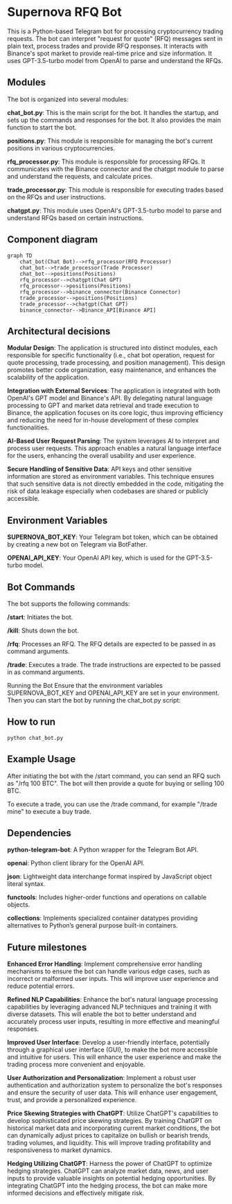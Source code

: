 # Supernova RFQ Bot
This is a Python-based Telegram bot for processing cryptocurrency trading requests. The bot can interpret "request for quote" (RFQ) messages sent in plain text, process trades and provide RFQ responses. It interacts with Binance's spot market to provide real-time price and size information. It uses GPT-3.5-turbo model from OpenAI to parse and understand the RFQs.

## Modules
The bot is organized into several modules:

__chat_bot.py__: This is the main script for the bot. It handles the startup, and sets up the commands and responses for the bot. It also provides the main function to start the bot.

__positions.py__: This module is responsible for managing the bot's current positions in various cryptocurrencies.

__rfq_processor.py__: This module is responsible for processing RFQs. It communicates with the Binance connector and the chatgpt module to parse and understand the requests, and calculate prices.

__trade_processor.py__: This module is responsible for executing trades based on the RFQs and user instructions.

__chatgpt.py__: This module uses OpenAI's GPT-3.5-turbo model to parse and understand RFQs based on certain instructions.

## Component diagram
```mermaid
graph TD
    chat_bot(Chat Bot)-->rfq_processor(RFQ Processor)
    chat_bot-->trade_processor(Trade Processor)
    chat_bot-->positions(Positions)
    rfq_processor-->chatgpt(Chat GPT)
    rfq_processor-->positions(Positions)
    rfq_processor-->binance_connector(Binance Connector)
    trade_processor-->positions(Positions)
    trade_processor-->chatgpt(Chat GPT)
    binance_connector-->Binance_API[Binance API]
```

## Architectural decisions

__Modular Design__: The application is structured into distinct modules, each responsible for specific functionality (i.e., chat bot operation, request for quote processing, trade processing, and position management). This design promotes better code organization, easy maintenance, and enhances the scalability of the application.

__Integration with External Services__: The application is integrated with both OpenAI's GPT model and Binance's API. By delegating natural language processing to GPT and market data retrieval and trade execution to Binance, the application focuses on its core logic, thus improving efficiency and reducing the need for in-house development of these complex functionalities.

__AI-Based User Request Parsing__: The system leverages AI to interpret and process user requests. This approach enables a natural language interface for the users, enhancing the overall usability and user experience.

__Secure Handling of Sensitive Data__: API keys and other sensitive information are stored as environment variables. This technique ensures that such sensitive data is not directly embedded in the code, mitigating the risk of data leakage especially when codebases are shared or publicly accessible.

## Environment Variables
__SUPERNOVA_BOT_KEY__: Your Telegram bot token, which can be obtained by creating a new bot on Telegram via BotFather.

__OPENAI_API_KEY__: Your OpenAI API key, which is used for the GPT-3.5-turbo model.
## Bot Commands
The bot supports the following commands:

__/start__: Initiates the bot.

__/kill__: Shuts down the bot.

__/rfq__: Processes an RFQ. The RFQ details are expected to be passed in as command arguments.

__/trade__: Executes a trade. The trade instructions are expected to be passed in as command arguments.

Running the Bot
Ensure that the environment variables SUPERNOVA_BOT_KEY and OPENAI_API_KEY are set in your environment. Then you can start the bot by running the chat_bot.py script:

## How to run
```
python chat_bot.py
```
## Example Usage
After initiating the bot with the /start command, you can send an RFQ such as "/rfq 100 BTC". The bot will then provide a quote for buying or selling 100 BTC.

To execute a trade, you can use the /trade command, for example "/trade mine" to execute a buy trade.

## Dependencies

__python-telegram-bot__: A Python wrapper for the Telegram Bot API.

__openai__: Python client library for the OpenAI API.

__json__: Lightweight data interchange format inspired by JavaScript object literal syntax.

__functools__: Includes higher-order functions and operations on callable objects.

__collections__: Implements specialized container datatypes providing alternatives to Python’s general purpose built-in containers.

## Future milestones

__Enhanced Error Handling__: Implement comprehensive error handling mechanisms to ensure the bot can handle various edge cases, such as incorrect or malformed user inputs. This will improve user experience and reduce potential errors.

__Refined NLP Capabilities__: Enhance the bot's natural language processing capabilities by leveraging advanced NLP techniques and training it with diverse datasets. This will enable the bot to better understand and accurately process user inputs, resulting in more effective and meaningful responses.

__Improved User Interface__: Develop a user-friendly interface, potentially through a graphical user interface (GUI), to make the bot more accessible and intuitive for users. This will enhance the user experience and make the trading process more convenient and enjoyable.

__User Authorization and Personalization__: Implement a robust user authentication and authorization system to personalize the bot's responses and ensure the security of user data. This will enhance user engagement, trust, and provide a personalized experience.

__Price Skewing Strategies with ChatGPT__: Utilize ChatGPT's capabilities to develop sophisticated price skewing strategies. By training ChatGPT on historical market data and incorporating current market conditions, the bot can dynamically adjust prices to capitalize on bullish or bearish trends, trading volumes, and liquidity. This will improve trading profitability and responsiveness to market dynamics.

__Hedging Utilizing ChatGPT__: Harness the power of ChatGPT to optimize hedging strategies. ChatGPT can analyze market data, news, and user inputs to provide valuable insights on potential hedging opportunities. By integrating ChatGPT into the hedging process, the bot can make more informed decisions and effectively mitigate risk.
